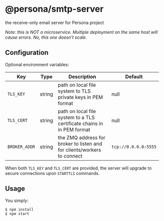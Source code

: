 # @persona/smtp-server

the receive-only email server for Persona project

*Note: this is NOT a microservice. Multiple deployment on the same host will cause errors. No, this one doesn't scale.*

## Configuration

Optional environment variables:

| Key           | Type   | Description                                                             | Default              |
|---------------|--------|-------------------------------------------------------------------------|----------------------|
| `TLS_KEY`     | string | path on local file system to TLS private keys in PEM format             | null                 |   
| `TLS_CERT`    | string | path on local file system to a TLS certificate chains in  in PEM format | null                 |
| `BROKER_ADDR` | string | the ZMQ address for broker to listen and for clients/workers to connect | `tcp://0.0.0.0:5555` |

When both `TLS_KEY` and `TLS_CERT` are provided, the server will upgrade to secure connections upon `STARTTLS` commands.

## Usage

You simply:

```
$ npm install
$ npm start
```
